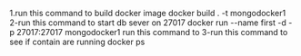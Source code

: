 1.run this command to build docker image   docker build . -t mongodocker1 
2-run this command to  start db sever on 27017 docker run --name first -d -p 27017:27017  mongodocker1  run this command to 
3-run this command to see if contain are running docker ps 
